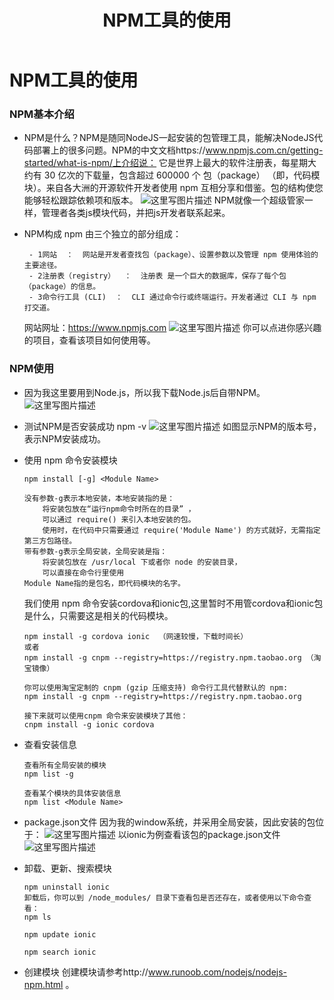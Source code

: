 ﻿---
title: NPM工具的使用
---

# NPM工具的使用
### NPM基本介绍
- NPM是什么？NPM是随同NodeJS一起安装的包管理工具，能解决NodeJS代码部署上的很多问题。NPM的中文文档https://www.npmjs.com.cn/getting-started/what-is-npm/上介绍说：
	它是世界上最大的软件注册表，每星期大约有 30 亿次的下载量，包含超过 600000 个 包（package） （即，代码模块）。来自各大洲的开源软件开发者使用 npm 互相分享和借鉴。包的结构使您能够轻松跟踪依赖项和版本。
	![这里写图片描述](http://img.blog.csdn.net/20180306162142661?watermark/2/text/aHR0cDovL2Jsb2cuY3Nkbi5uZXQvbGl1YmluMTk5MWxpdWJpbg==/font/5a6L5L2T/fontsize/400/fill/I0JBQkFCMA==/dissolve/70)
     NPM就像一个超级管家一样，管理者各类js模块代码，并把js开发者联系起来。
 - NPM构成
	 npm 由三个独立的部分组成：

	    - 1网站  ：  网站是开发者查找包（package）、设置参数以及管理 npm 使用体验的主要途径。
	    - 2注册表（registry）  ：  注册表 是一个巨大的数据库，保存了每个包（package）的信息。
	    - 3命令行工具 (CLI)  ：  CLI 通过命令行或终端运行。开发者通过 CLI 与 npm 打交道。
	
	网站网址：https://www.npmjs.com
	![这里写图片描述](http://img.blog.csdn.net/20180306163016667?watermark/2/text/aHR0cDovL2Jsb2cuY3Nkbi5uZXQvbGl1YmluMTk5MWxpdWJpbg==/font/5a6L5L2T/fontsize/400/fill/I0JBQkFCMA==/dissolve/70)
	你可以点进你感兴趣的项目，查看该项目如何使用等。

### NPM使用
- 因为我这里要用到Node.js，所以我下载Node.js后自带NPM。
![这里写图片描述](http://img.blog.csdn.net/20180306163538825?watermark/2/text/aHR0cDovL2Jsb2cuY3Nkbi5uZXQvbGl1YmluMTk5MWxpdWJpbg==/font/5a6L5L2T/fontsize/400/fill/I0JBQkFCMA==/dissolve/70)
- 测试NPM是否安装成功 npm -v
![这里写图片描述](http://img.blog.csdn.net/20180306164102999?watermark/2/text/aHR0cDovL2Jsb2cuY3Nkbi5uZXQvbGl1YmluMTk5MWxpdWJpbg==/font/5a6L5L2T/fontsize/400/fill/I0JBQkFCMA==/dissolve/70)
如图显示NPM的版本号，表示NPM安装成功。
- 使用 npm 命令安装模块

	```
	npm install [-g] <Module Name> 
	
	没有参数-g表示本地安装，本地安装指的是：
		将安装包放在“运行npm命令时所在的目录” ，
		可以通过 require() 来引入本地安装的包。
		使用时，在代码中只需要通过 require('Module Name') 的方式就好，无需指定第三方包路径。 
	带有参数-g表示全局安装，全局安装是指：
		将安装包放在 /usr/local 下或者你 node 的安装目录，
		可以直接在命令行里使用
	Module Name指的是包名，即代码模块的名字。
	```

	我们使用 npm 命令安装cordova和ionic包,这里暂时不用管cordova和ionic包是什么，只需要这是相关的代码模块。


	```
	npm install -g cordova ionic  （网速较慢，下载时间长）
	或者
	npm install -g cnpm --registry=https://registry.npm.taobao.org （淘宝镜像）
	
	你可以使用淘宝定制的 cnpm (gzip 压缩支持) 命令行工具代替默认的 npm:
	npm install -g cnpm --registry=https://registry.npm.taobao.org

	接下来就可以使用cnpm 命令来安装模块了其他：
	cnpm install -g ionic cordova 
	```
- 查看安装信息

	```
	查看所有全局安装的模块
	npm list -g
	
	查看某个模块的具体安装信息
	npm list <Module Name>
	```
- package.json文件
  因为我的window系统，并采用全局安装，因此安装的包位于：
  ![这里写图片描述](http://img.blog.csdn.net/20180306171313643?watermark/2/text/aHR0cDovL2Jsb2cuY3Nkbi5uZXQvbGl1YmluMTk5MWxpdWJpbg==/font/5a6L5L2T/fontsize/400/fill/I0JBQkFCMA==/dissolve/70)
以ionic为例查看该包的package.json文件
![这里写图片描述](http://img.blog.csdn.net/20180306172440905?watermark/2/text/aHR0cDovL2Jsb2cuY3Nkbi5uZXQvbGl1YmluMTk5MWxpdWJpbg==/font/5a6L5L2T/fontsize/400/fill/I0JBQkFCMA==/dissolve/70)

- 卸载、更新、搜索模块

	```
	npm uninstall ionic
	卸载后，你可以到 /node_modules/ 目录下查看包是否还存在，或者使用以下命令查看：
	npm ls

	npm update ionic

	npm search ionic
	```
- 创建模块
创建模块请参考http://www.runoob.com/nodejs/nodejs-npm.html 。



 